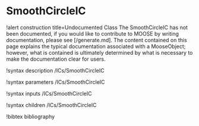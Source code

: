 <!-- MOOSE Documentation Stub: Remove this when content is added. -->

# SmoothCircleIC

!alert construction title=Undocumented Class
The SmoothCircleIC has not been documented, if you would like to contribute to MOOSE by
writing documentation, please see [/generate.md]. The content contained on this page explains
the typical documentation associated with a MooseObject; however, what is contained is ultimately
determined by what is necessary to make the documentation clear for users.

!syntax description /ICs/SmoothCircleIC

!syntax parameters /ICs/SmoothCircleIC

!syntax inputs /ICs/SmoothCircleIC

!syntax children /ICs/SmoothCircleIC

!bibtex bibliography
